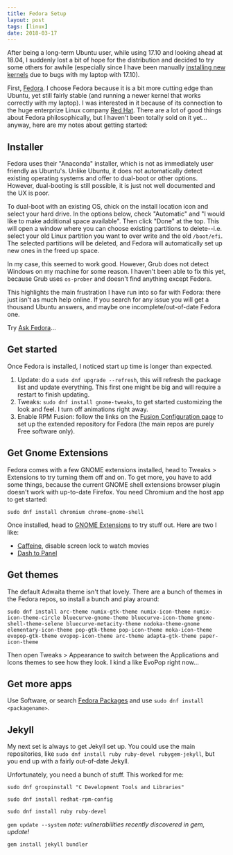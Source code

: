```yaml
---
title: Fedora Setup
layout: post
tags: [linux]
date: 2018-03-17
---
```


After being a long-term Ubuntu user, while using 17.10 and looking ahead at 18.04, I suddenly lost a bit of hope for the distribution and decided to try some others for awhile (especially since I have been manually [installing new kernels](https://evanwill.github.io/_drafts/notes/ubuntu-kernel.html) due to bugs with my laptop with 17.10).

First, [Fedora](https://getfedora.org/).
I choose Fedora because it is a bit more cutting edge than Ubuntu, yet still fairly stable (and running a newer kernel that works correctly with my laptop).
I was interested in it because of its connection to the huge enterprize Linux company [Red Hat](https://www.redhat.com/en).
There are a lot of good things about Fedora philosophically, but I haven't been totally sold on it yet... anyway, here are my notes about getting started:

## Installer 

Fedora uses their "Anaconda" installer, which is not as immediately user friendly as Ubuntu's. 
Unlike Ubuntu, it does not automatically detect existing operating systems and offer to dual-boot or other options. 
However, dual-booting is still possible, it is just not well documented and the UX is poor. 

To dual-boot with an existing OS, chick on the install location icon and select your hard drive. 
In the options below, check "Automatic" and "I would like to make additional space available".
Then click "Done" at the top. 
This will open a window where you can choose existing partitions to delete--i.e. select your old Linux partition you want to over write and the old `/boot/efi`. 
The selected partitions will be deleted, and Fedora will automatically set up new ones in the freed up space. 

In my case, this seemed to work good. 
However, Grub does not detect Windows on my machine for some reason.
I haven't been able to fix this yet, because Grub uses `os-prober` and doesn't find anything except Fedora.

This highlights the main frustration I have run into so far with Fedora: there just isn't as much help online. 
If you search for any issue you will get a thousand Ubuntu answers, and maybe one incomplete/out-of-date Fedora one. 

Try [Ask Fedora](https://ask.fedoraproject.org/en/questions/)... 

## Get started

Once Fedora is installed, I noticed start up time is longer than expected. 
 
1. Update: do a `sudo dnf upgrade --refresh`, this will refresh the package list and update everything. This first one might be big and will require a restart to finish updating.
2. Tweaks: `sudo dnf install gnome-tweaks`, to get started customizing the look and feel. I turn off animations right away.
3. Enable RPM Fusion: follow the links on the [Fusion Configuration page](https://rpmfusion.org/Configuration) to set up the extended repository for Fedora (the main repos are purely Free software only).
 
## Get Gnome Extensions 
 
Fedora comes with a few GNOME extensions installed, head to Tweaks > Extensions to try turning them off and on. 
To get more, you have to add some things, because the current GNOME shell extensions browser plugin doesn't work with up-to-date Firefox. 
You need Chromium and the host app to get started:

`sudo dnf install chromium chrome-gnome-shell` 
 
Once installed, head to [GNOME Extensions](https://extensions.gnome.org/) to try stuff out.
Here are two I like:

 - [Caffeine](https://extensions.gnome.org/extension/517/caffeine/), disable screen lock to watch movies
 - [Dash to Panel](https://extensions.gnome.org/extension/1160/dash-to-panel/)

## Get themes

The default Adwaita theme isn't that lovely. 
There are a bunch of themes in the Fedora repos, so install a bunch and play around:

`sudo dnf install arc-theme numix-gtk-theme numix-icon-theme numix-icon-theme-circle bluecurve-gnome-theme bluecurve-icon-theme gnome-shell-theme-selene bluecurve-metacity-theme nodoka-theme-gnome elementary-icon-theme pop-gtk-theme pop-icon-theme moka-icon-theme evopop-gtk-theme evopop-icon-theme arc-theme adapta-gtk-theme paper-icon-theme`

Then open Tweaks > Appearance to switch between the Applications and Icons themes to see how they look. 
I kind a like EvoPop right now... 

## Get more apps

Use Software, or search [Fedora Packages](https://apps.fedoraproject.org/packages/) and use `sudo dnf install <packagename>`.

## Jekyll

My next set is always to get Jekyll set up. 
You could use the main repositories, like `sudo dnf install ruby ruby-devel rubygem-jekyll`, but you end up with a fairly out-of-date Jekyll. 

Unfortunately, you need a bunch of stuff. This worked for me:

`sudo dnf groupinstall "C Development Tools and Libraries"`

`sudo dnf install redhat-rpm-config`

`sudo dnf install ruby ruby-devel`

`gem update --system` *note: vulnerabilities recently discovered in gem, update!*

`gem install jekyll bundler`
